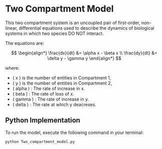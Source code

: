 # Two Compartment Model

This two compartment system is an uncoupled pair of first-order, non-linear, differential equations used to describe the dynamics of biological systems in which two species DO NOT interact.

The equations are:

$$
\begin{align*}
\frac{dx}{dt} &= \alpha x - \beta x \\
\frac{dy}{dt} &= \delta y - \gamma y
\end{align*}
$$

where:
- \( x \) is the number of entities in Compartment 1,
- \( y \) is the number of entities in Compartment 2,
- \( alpha \) : The rate of increase in x.
- \( beta \)  : The rate of loss of x.
- \( gamma \) : The rate of increase in y.
- \( delta \) : The rate at which y deacreses.


## Python Implementation

To run the model, execute the following command in your terminal:

```bash
python Two_compartment_model.py